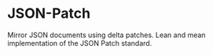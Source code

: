 JSON-Patch
==========

Mirror JSON documents using delta patches. Lean and mean implementation of the JSON Patch standard.